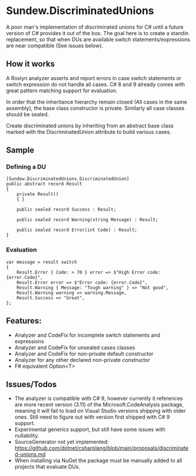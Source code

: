 # Sundew.DiscriminatedUnions

A poor man's implementation of discriminated unions for C# until a future version of C# provides it out of the box. The goal here is to create a standin replacement, so that when DUs are available switch statements/expressions are near compatible (See issues below).

## How it works
A Roslyn analyzer asserts and report errors in case switch statements or switch expression do not handle all cases.
C# 8 and 9 already comes with great pattern matching support for evaluation.

In order that the inheritance hierarchy remain closed (All cases in the same assembly), the base class constructor is private. Similarly all case classes should be sealed.

Create discriminated unions by inheriting from an abstract base class marked with the DiscriminatedUnion attribute to build various cases.

## Sample
### Defining a DU
```
[Sundew.DiscriminatedUnions.DiscriminatedUnion]
public abstract record Result
{
    private Result()
    { }

    public sealed record Success : Result;

    public sealed record Warning(string Message) : Result;

    public sealed record Error(int Code) : Result;
}
```

### Evaluation
```
var message = result switch
{
    Result.Error { Code: > 70 } error => $"High Error code: {error.Code}",
    Result.Error error => $"Error code: {error.Code}",
    Result.Warning { Message: "Tough warning" } => "Not good",
    Result.Warning warning => warning.Message,
    Result.Success => "Great",
};
```

## Features:
- Analyzer and CodeFix for incomplete switch statements and expressions
- Analyzer and CodeFix for unsealed cases classes
- Analyzer and CodeFix for non-private default constructor
- Analyzer for any other declared non-private constructor
- F# equivalent Option&lt;T&gt;

## Issues/Todos
* The analyzer is compatible with C# 9, however currently it references are more recent version (3.11) of the Microsoft.CodeAnalysis package, meaning it will fail to load on Visual Studio versions shipping with older ones. Still need to figure out with version first shipped with C# 9 support.
* Experimental generics support, but still have some issues with nullability.
* SourceGenerator not yet implemented: https://github.com/dotnet/csharplang/blob/main/proposals/discriminated-unions.md
* When installing via NuGet the package must be manually added to all projects that evaluate DUs.
